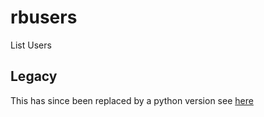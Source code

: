 # rbusers
List Users

## Legacy

This has since been replaced by a python version see [here](https://github.com/redbrick/rbusers-python) 
